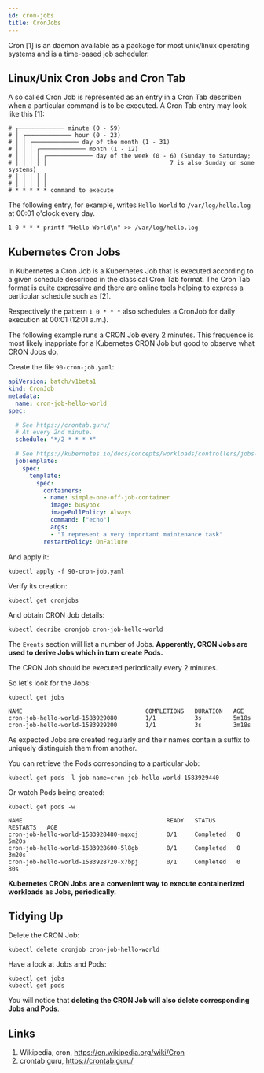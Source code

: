 ```yaml
---
id: cron-jobs
title: CronJobs
---
```


Cron [1] is an daemon available as a package for most unix/linux operating systems and is a time-based job scheduler.

## Linux/Unix Cron Jobs and Cron Tab

A so called Cron Job is represented as an entry in a Cron Tab describen when a particular command is to be executed. A Cron Tab entry may look like this [1]:

    # ┌───────────── minute (0 - 59)
    # │ ┌───────────── hour (0 - 23)
    # │ │ ┌───────────── day of the month (1 - 31)
    # │ │ │ ┌───────────── month (1 - 12)
    # │ │ │ │ ┌───────────── day of the week (0 - 6) (Sunday to Saturday;
    # │ │ │ │ │                                   7 is also Sunday on some systems)
    # │ │ │ │ │
    # │ │ │ │ │
    # * * * * * command to execute

The following entry, for example, writes `Hello World` to `/var/log/hello.log` at 00:01 o'clock every day.

    1 0 * * * printf "Hello World\n" >> /var/log/hello.log

## Kubernetes Cron Jobs

In Kubernetes a Cron Job is a Kubernetes Job that is executed according to a given schedule described in the classical Cron Tab format. The Cron Tab format is quite expressive and there are online tools helping to express a particular schedule such as [2].

Respectively the pattern `1 0 * * *` also schedules a CronJob for daily execution at 00:01 (12:01 a.m.).

The following example runs a CRON Job every 2 minutes. This frequence is most likely inappriate for a Kubernetes CRON Job but good to observe what CRON Jobs do.

Create the file `90-cron-job.yaml`:

```YAML
apiVersion: batch/v1beta1
kind: CronJob
metadata:
  name: cron-job-hello-world
spec:

  # See https://crontab.guru/
  # At every 2nd minute.
  schedule: "*/2 * * * *"

  # See https://kubernetes.io/docs/concepts/workloads/controllers/jobs-run-to-completion/#writing-a-job-spec
  jobTemplate:
    spec:
      template:
        spec:      
          containers:
          - name: simple-one-off-job-container
            image: busybox
            imagePullPolicy: Always
            command: ["echo"]
            args:
            - "I represent a very important maintenance task"
          restartPolicy: OnFailure      
```

And apply it:

    kubectl apply -f 90-cron-job.yaml

Verify its creation:

    kubectl get cronjobs

And obtain CRON Job details:

    kubectl decribe cronjob cron-job-hello-world

The `Events` section will list a number of Jobs. **Apperently, CRON Jobs are used to derive Jobs which in turn create Pods.**

The CRON Job should be executed periodically every 2 minutes.

So let's look for the Jobs:

    kubectl get jobs

    NAME                                   COMPLETIONS   DURATION   AGE
    cron-job-hello-world-1583929080        1/1           3s         5m18s
    cron-job-hello-world-1583929200        1/1           3s         3m18s

As expected Jobs are created regularly and their names contain a suffix to uniquely distinguish them from another.

You can retrieve the Pods corresonding to a particular Job:

    kubectl get pods -l job-name=cron-job-hello-world-1583929440

Or watch Pods being created:

    kubectl get pods -w

    NAME                                         READY   STATUS      RESTARTS   AGE
    cron-job-hello-world-1583928480-mqxqj        0/1     Completed   0          5m20s
    cron-job-hello-world-1583928600-5l8gb        0/1     Completed   0          3m20s
    cron-job-hello-world-1583928720-x7bpj        0/1     Completed   0          80s

**Kubernetes CRON Jobs are a convenient way to execute containerized workloads as Jobs, periodically.**

## Tidying Up

Delete the CRON Job:

    kubectl delete cronjob cron-job-hello-world

Have a look at Jobs and Pods:

    kubectl get jobs
    kubectl get pods

You will notice that **deleting the CRON Job will also delete corresponding Jobs and Pods**.

## Links
1. Wikipedia, cron, https://en.wikipedia.org/wiki/Cron
2. crontab guru, https://crontab.guru/